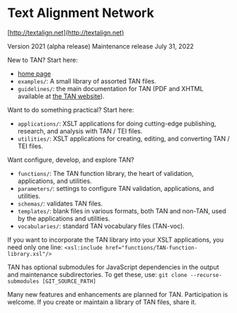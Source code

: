 # Text Alignment Network 

[http://textalign.net](http://textalign.net)

Version 2021 (alpha release)
Maintenance release July 31, 2022

New to TAN? Start here:

* [home page](http://textalign.net)
* `examples/`: A small library of assorted TAN files.
* `guidelines/`: the main documentation for TAN (PDF and XHTML available at [the TAN website](http://textalign.net)).

Want to do something practical? Start here:

* `applications/`: XSLT applications for doing cutting-edge publishing, research, and analysis with TAN / TEI files.
* `utilities/`: XSLT applications for creating, editing, and converting TAN / TEI files.

Want configure, develop, and explore TAN?

* `functions/`: The TAN function library, the heart of validation, applications, and utilities.
* `parameters/`: settings to configure TAN validation, applications, and utilities.
* `schemas/`: validates TAN files.
* `templates/`: blank files in various formats, both TAN and non-TAN, used by the applications and utilities.
* `vocabularies/`: standard TAN vocabulary files (TAN-voc).

If you want to incorporate the TAN library into your XSLT applications, you need only one line: `<xsl:include href="functions/TAN-function-library.xsl"/>` 

TAN has optional submodules for JavaScript dependencies in the output and maintenance subdirectories. To get these, use:
`git clone --recurse-submodules [GIT_SOURCE_PATH]`

Many new features and enhancements are planned for TAN. Participation is welcome. If you create or maintain a library of TAN files, share it.